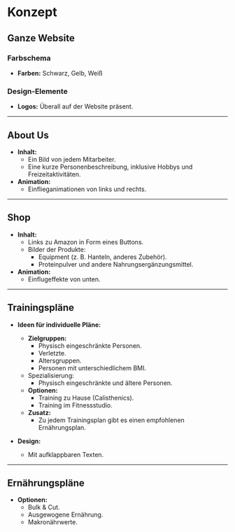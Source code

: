 # Konzept

## Ganze Website

### Farbschema
- **Farben:** Schwarz, Gelb, Weiß

### Design-Elemente
- **Logos:** Überall auf der Website präsent.

---

## About Us

- **Inhalt:**
    - Ein Bild von jedem Mitarbeiter.
    - Eine kurze Personenbeschreibung, inklusive Hobbys und Freizeitaktivitäten.
- **Animation:**
    - Einflieganimationen von links und rechts.

---

## Shop

- **Inhalt:**
    - Links zu Amazon in Form eines Buttons.
    - Bilder der Produkte:
        - Equipment (z. B. Hanteln, anderes Zubehör).
        - Proteinpulver und andere Nahrungsergänzungsmittel.
- **Animation:**
    - Einflugeffekte von unten.

---

## Trainingspläne

- **Ideen für individuelle Pläne:**
    - **Zielgruppen:**
        - Physisch eingeschränkte Personen.
        - Verletzte.
        - Altersgruppen.
        - Personen mit unterschiedlichem BMI.
    - Spezialisierung:
        - Physisch eingeschränkte und ältere Personen.
    - **Optionen:**
        - Training zu Hause (Calisthenics).
        - Training im Fitnessstudio.
    - **Zusatz:**
        - Zu jedem Trainingsplan gibt es einen empfohlenen Ernährungsplan.

- **Design:**
    - Mit aufklappbaren Texten.

---

## Ernährungspläne

- **Optionen:**
    - Bulk & Cut.
    - Ausgewogene Ernährung.
    - Makronährwerte.  
